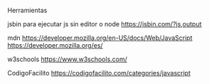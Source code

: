 Herramientas

jsbin para ejecutar js sin editor o node
https://jsbin.com/?js,output

mdn
https://developer.mozilla.org/en-US/docs/Web/JavaScript
https://developer.mozilla.org/es/

w3schools
https://www.w3schools.com/

CodigoFacilito
https://codigofacilito.com/categories/javascript

